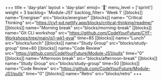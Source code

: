 +++
title = 'day-plan'
layout = 'day-plan'
emoji= '📝'
menu_level = ['sprint']
weight = 3
backlog= 'Module-JS1'
backlog_filter= 'Week 1'
[[blocks]]
name="Energiser"
src="blocks/energiser"
[[blocks]]
name= "Critical Thinking"
src="https://cyf-pd.netlify.app/blocks/critical-thinking/readme/"
[[blocks]]
name="Morning break"
src="blocks/morning-break"
[[blocks]]
name="Git CLI workshop"
src="https://github.com/CodeYourFuture/CYF-Workshops/tree/main/js1-wk1-eval"
time=85
[[blocks]]
name="Lunch"
src="blocks/lunch"
[[blocks]]
name="Study Group"
src="blocks/study-group"
time=80
[[blocks]]
name="Code Review"
src="https://github.com/CodeYourFuture/Module-JS1/pulls"
time="0"
[[blocks]]
name="Afternoon break"
src="blocks/afternoon-break"
[[blocks]]
name="Study Group"
src="blocks/study-group"
time=50
[[blocks]]
name="Code Review"
src="https://github.com/CodeYourFuture/Module-JS1/pulls"
time="0"
[[blocks]]
name="Retro"
src="blocks/retro"
+++
